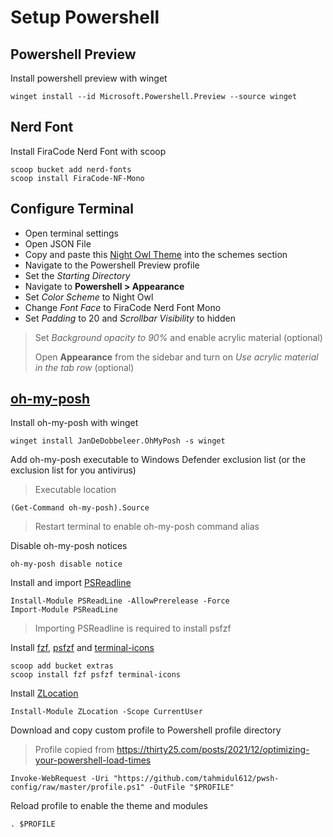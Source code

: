 # Setup Powershell

## Powershell Preview

Install powershell preview with winget

```console
winget install --id Microsoft.Powershell.Preview --source winget
```

## Nerd Font

Install FiraCode Nerd Font with scoop

```console
scoop bucket add nerd-fonts
scoop install FiraCode-NF-Mono
```

## Configure Terminal

- Open terminal settings
- Open JSON File
- Copy and paste this [Night Owl Theme](https://github.com/edurojasr/Windows-Terminal-Night-Owl-Theme/blob/master/schemes.json) into the schemes section
- Navigate to the Powershell Preview profile
- Set the *Starting Directory*
- Navigate to **Powershell > Appearance**
- Set *Color Scheme* to Night Owl
- Change *Font Face* to FiraCode Nerd Font Mono
- Set *Padding* to 20 and *Scrollbar Visibility* to hidden

> Set *Background opacity to 90%* and enable acrylic material (optional)
>
> Open **Appearance** from the sidebar and turn on *Use acrylic material in the tab row* (optional)

## [oh-my-posh](https://ohmyposh.dev/)

Install oh-my-posh with winget

```console
winget install JanDeDobbeleer.OhMyPosh -s winget
```

Add oh-my-posh executable to Windows Defender exclusion list (or the exclusion list for you antivirus)

> Executable location

```console
(Get-Command oh-my-posh).Source
```

> Restart terminal to enable oh-my-posh command alias

Disable oh-my-posh notices

```console
oh-my-posh disable notice
```

Install and import [PSReadline](https://github.com/PowerShell/PSReadLine)

```console
Install-Module PSReadLine -AllowPrerelease -Force
Import-Module PSReadLine
```

> Importing PSReadline is required to install psfzf

Install [fzf](https://github.com/junegunn/fzf), [psfzf](https://github.com/kelleyma49/PSFzf) and [terminal-icons](https://github.com/devblackops/Terminal-Icons)

```console
scoop add bucket extras
scoop install fzf psfzf terminal-icons
```

Install [ZLocation](https://github.com/vors/ZLocation)

```console
Install-Module ZLocation -Scope CurrentUser
```

Download and copy custom profile to Powershell profile directory

> Profile copied from <https://thirty25.com/posts/2021/12/optimizing-your-powershell-load-times>

```console
Invoke-WebRequest -Uri "https://github.com/tahmidul612/pwsh-config/raw/master/profile.ps1" -OutFile "$PROFILE"
```

Reload profile to enable the theme and modules

```console
. $PROFILE
```
